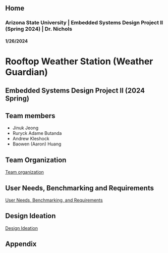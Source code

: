 Home
---
### Arizona State University | Embedded Systems Design Project II (Spring 2024) | Dr. Nichols
#### 1/26/2024

# Rooftop Weather Station (Weather Guardian)

## Embedded Systems Design Project II (2024 Spring) 



## Team members 

* Jinuk Jeong
* Ruryck Adame Butanda
* Andrew Kleshock
* Baowen (Aaron) Huang

## Team Organization


[Team organization](/Team_Organization.md)


## User Needs, Benchmarking and Requirements


[User Needs, Benchmarking, and Requirements](/User_needs_Benchmarking_Requirements.md)


## Design Ideation


[Design Ideation](/Design_Ideation.md)

## Appendix


